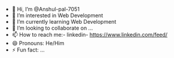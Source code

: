 - 👋 Hi, I’m @Anshul-pal-7051
- 👀 I’m interested in Web Development
- 🌱 I’m currently learning Web Development
- 💞️ I’m looking to collaborate on ...
- 📫 How to reach me:- linkedin- https://www.linkedin.com/feed/
- 😄 Pronouns: He/Him
- ⚡ Fun fact: ...

<!---
Anshul-pal-7051/Anshul-pal-7051 is a ✨ special ✨ repository because its `README.md` (this file) appears on your GitHub profile.
You can click the Preview link to take a look at your changes.
--->
